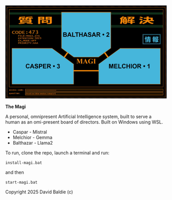 ![magi ui](./magi_ui.png)

**The Magi**

A personal, omnipresent Artificial Intelligence system, built to serve a human as an omi-present board of directors. Built on Windows using WSL.

* Caspar - Mistral
* Melchior - Gemma
* Balthazar - Llama2

To run, clone the repo, launch a terminal and run:

```
install-magi.bat
```

and then

```
start-magi.bat
```

Copyright 2025 David Baldie (c)